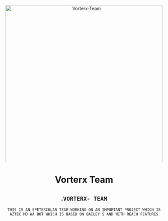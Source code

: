 <div align="center">
<img src="https://graph.org/file/a9170266d9bf4b3ef56f8.jpg" alt="Vorterx-Team" width="500" />

# **Vorterx Team**


## .```VORTERX- TEAM```



```THIS IS AN SPETERCULAR TEAM WORKING ON AN IMPORTANT PROJECT WHICH IS AZTEC MD WA BOT WHICH IS BASED ON BAILEY'S AND WITH REACH FEATURES```
